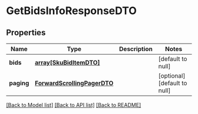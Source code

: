 # GetBidsInfoResponseDTO

## Properties
Name | Type | Description | Notes
------------ | ------------- | ------------- | -------------
**bids** | [**array[SkuBidItemDTO]**](SkuBidItemDTO.md) |  | [default to null]
**paging** | [**ForwardScrollingPagerDTO**](ForwardScrollingPagerDTO.md) |  | [optional] [default to null]

[[Back to Model list]](../README.md#documentation-for-models) [[Back to API list]](../README.md#documentation-for-api-endpoints) [[Back to README]](../README.md)



